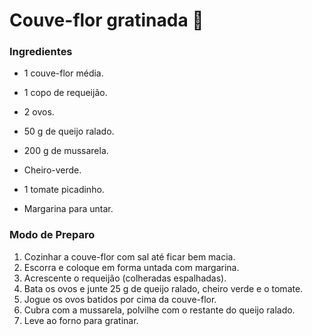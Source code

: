 # Couve-flor gratinada :white_flower: 

### Ingredientes

- 1 couve-flor média.

- 1 copo de requeijão.

- 2 ovos.

- 50 g de queijo ralado.

- 200 g de mussarela.

- Cheiro-verde.

- 1 tomate picadinho.

- Margarina para untar.

### Modo de Preparo

1. Cozinhar a couve-flor com sal até ficar bem macia.
2. Escorra e coloque em forma untada com margarina.
3. Acrescente o requeijão (colheradas espalhadas).
4. Bata os ovos e junte 25 g de queijo ralado, cheiro verde e o tomate.
5. Jogue os ovos batidos por cima da couve-flor.
6. Cubra com a mussarela, polvilhe com o restante do queijo ralado.
7. Leve ao forno para gratinar.